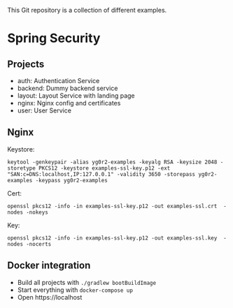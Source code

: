 This Git repository is a collection of different examples.

Spring Security
===============

Projects
--------

- auth: Authentication Service
- backend: Dummy backend service
- layout: Layout Service with landing page
- nginx: Nginx config and certificates
- user: User Service

Nginx
-----

Keystore:
```
keytool -genkeypair -alias yg0r2-examples -keyalg RSA -keysize 2048 -storetype PKCS12 -keystore examples-ssl-key.p12 -ext "SAN:c=DNS:localhost,IP:127.0.0.1" -validity 3650 -storepass yg0r2-examples -keypass yg0r2-examples
```

Cert:
```
openssl pkcs12 -info -in examples-ssl-key.p12 -out examples-ssl.crt  -nodes -nokeys
```

Key:
```
openssl pkcs12 -info -in examples-ssl-key.p12 -out examples-ssl.key  -nodes -nocerts
```

Docker integration
------------------
- Build all projects with `./gradlew bootBuildImage`
- Start everything with `docker-compose up`
- Open https://localhost
